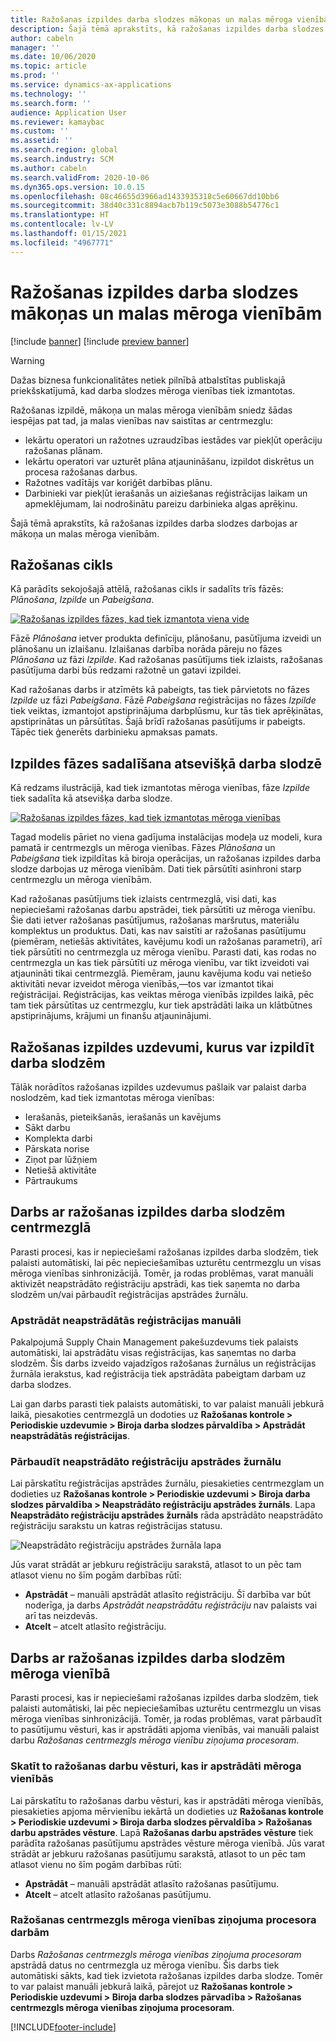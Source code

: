 ```yaml
---
title: Ražošanas izpildes darba slodzes mākoņas un malas mēroga vienībām
description: Šajā tēmā aprakstīts, kā ražošanas izpildes darba slodzes darbojas ar mākoņa un malas mēroga vienībām.
author: cabeln
manager: ''
ms.date: 10/06/2020
ms.topic: article
ms.prod: ''
ms.service: dynamics-ax-applications
ms.technology: ''
ms.search.form: ''
audience: Application User
ms.reviewer: kamaybac
ms.custom: ''
ms.assetid: ''
ms.search.region: global
ms.search.industry: SCM
ms.author: cabeln
ms.search.validFrom: 2020-10-06
ms.dyn365.ops.version: 10.0.15
ms.openlocfilehash: 08c46655d3966ad1433935318c5e60667dd10bb6
ms.sourcegitcommit: 38d40c331c8894acb7b119c5073e3088b54776c1
ms.translationtype: HT
ms.contentlocale: lv-LV
ms.lasthandoff: 01/15/2021
ms.locfileid: "4967771"
---
```

# <a name="manufacturing-execution-workloads-for-cloud-and-edge-scale-units"></a>Ražošanas izpildes darba slodzes mākoņas un malas mēroga vienībām

[!include [banner](../includes/banner.md)]
[!include [preview banner](../includes/preview-banner.md)]

> [!WARNING]
> Dažas biznesa funkcionalitātes netiek pilnībā atbalstītas publiskajā priekšskatījumā, kad darba slodzes mēroga vienības tiek izmantotas.

Ražošanas izpildē, mākoņa un malas mēroga vienībām sniedz šādas iespējas pat tad, ja malas vienības nav saistītas ar centrmezglu:

- Iekārtu operatori un ražotnes uzraudzības iestādes var piekļūt operāciju ražošanas plānam.
- Iekārtu operatori var uzturēt plāna atjaunināšanu, izpildot diskrētus un procesa ražošanas darbus.
- Ražotnes vadītājs var koriģēt darbības plānu.
- Darbinieki var piekļūt ierašanās un aiziešanas reģistrācijas laikam un apmeklējumam, lai nodrošinātu pareizu darbinieka algas aprēķinu.

Šajā tēmā aprakstīts, kā ražošanas izpildes darba slodzes darbojas ar mākoņa un malas mēroga vienībām.

## <a name="the-manufacturing-lifecycle"></a>Ražošanas cikls

Kā parādīts sekojošajā attēlā, ražošanas cikls ir sadalīts trīs fāzēs: *Plānošana*, *Izpilde* un *Pabeigšana*.

[![Ražošanas izpildes fāzes, kad tiek izmantota viena vide](media/mes-phases.png "Ražošanas izpildes fāzes, kad tiek izmantotas viena vide")](media/mes-phases-large.png)

Fāzē _Plānošana_ ietver produkta definīciju, plānošanu, pasūtījuma izveidi un plānošanu un izlaišanu. Izlaišanas darbība norāda pāreju no fāzes _Plānošana_ uz fāzi _Izpilde_. Kad ražošanas pasūtījums tiek izlaists, ražošanas pasūtījuma darbi būs redzami ražotnē un gatavi izpildei.

Kad ražošanas darbs ir atzīmēts kā pabeigts, tas tiek pārvietots no fāzes _Izpilde_ uz fāzi _Pabeigšana_. Fāzē _Pabeigšana_ reģistrācijas no fāzes *Izpilde* tiek veiktas, izmantojot apstiprinājuma darbplūsmu, kur tās tiek aprēķinātas, apstiprinātas un pārsūtītas. Šajā brīdī ražošanas pasūtījums ir pabeigts. Tāpēc tiek ģenerēts darbinieku apmaksas pamats.

## <a name="splitting-the-execute-phase-into-a-separate-workload"></a>Izpildes fāzes sadalīšana atsevišķā darba slodzē

Kā redzams ilustrācijā, kad tiek izmantotas mēroga vienības, fāze _Izpilde_ tiek sadalīta kā atsevišķa darba slodze.

[![Ražošanas izpildes fāzes, kad tiek izmantotas mēroga vienības](media/mes-phases-workloads.png "Ražošanas izpildes fāzes, kad tiek izmantotas mēroga vienības")](media/mes-phases-workloads-large.png)

Tagad modelis pāriet no viena gadījuma instalācijas modeļa uz modeli, kura pamatā ir centrmezgls un mēroga vienības. Fāzes _Plānošana_ un _Pabeigšana_ tiek izpildītas kā biroja operācijas, un ražošanas izpildes darba slodze darbojas uz mēroga vienībām. Dati tiek pārsūtīti asinhroni starp centrmezglu un mēroga vienībām.

Kad ražošanas pasūtījums tiek izlaists centrmezglā, visi dati, kas nepieciešami ražošanas darbu apstrādei, tiek pārsūtīti uz mēroga vienību. Šie dati ietver ražošanas pasūtījumus, ražošanas maršrutus, materiālu komplektus un produktus. Dati, kas nav saistīti ar ražošanas pasūtījumu (piemēram, netiešās aktivitātes, kavējumu kodi un ražošanas parametri), arī tiek pārsūtīti no centrmezgla uz mēroga vienību. Parasti dati, kas rodas no centrmezgla un kas tiek pārsūtīti uz mēroga vienību, var tikt izveidoti vai atjaunināti tikai centrmezglā. Piemēram, jaunu kavējuma kodu vai netiešo aktivitāti nevar izveidot mēroga vienībās,&mdash;tos var izmantot tikai reģistrācijai. Reģistrācijas, kas veiktas mēroga vienībās izpildes laikā, pēc tam tiek pārsūtītas uz centrmezglu, kur tiek apstrādāti laika un klātbūtnes apstiprinājums, krājumi un finanšu atjauninājumi.

## <a name="manufacturing-execution-tasks-that-can-be-run-on-workloads"></a>Ražošanas izpildes uzdevumi, kurus var izpildīt darba slodzēm

Tālāk norādītos ražošanas izpildes uzdevumus pašlaik var palaist darba noslodzēm, kad tiek izmantotas mēroga vienības:

- Ierašanās, pieteikšanās, ierašanās un kavējums
- Sākt darbu
- Komplekta darbi
- Pārskata norise
- Ziņot par lūžņiem
- Netiešā aktivitāte
- Pārtraukums

## <a name="working-with-manufacturing-execution-workloads-on-the-hub"></a>Darbs ar ražošanas izpildes darba slodzēm centrmezglā

Parasti procesi, kas ir nepieciešami ražošanas izpildes darba slodzēm, tiek palaisti automātiski, lai pēc nepieciešamības uzturētu centrmezglu un visas mēroga vienības sinhronizācijā. Tomēr, ja rodas problēmas, varat manuāli aktivizēt neapstrādāto reģistrāciju apstrādi, kas tiek saņemta no darba slodzēm un/vai pārbaudīt reģistrācijas apstrādes žurnālu.

### <a name="manually-process-raw-registrations"></a>Apstrādāt neapstrādātās reģistrācijas manuāli

Pakalpojumā Supply Chain Management pakešuzdevums tiek palaists automātiski, lai apstrādātu visas reģistrācijas, kas saņemtas no darba slodzēm. Šis darbs izveido vajadzīgos ražošanas žurnālus un reģistrācijas žurnāla ierakstus, kad reģistrācija tiek apstrādāta pabeigtam darbam uz darba slodzes.

Lai gan darbs parasti tiek palaists automātiski, to var palaist manuāli jebkurā laikā, piesakoties centrmezglā un dodoties uz **Ražošanas kontrole \> Periodiskie uzdevumie \> Biroja darba slodzes pārvaldība \> Apstrādāt neapstrādātās reģistrācijas**.

### <a name="check-the-raw-registration-processing-log"></a>Pārbaudīt neapstrādāto reģistrāciju apstrādes žurnālu

Lai pārskatītu reģistrācijas apstrādes žurnālu, piesakieties centrmezglam un dodieties uz **Ražošanas kontrole \> Periodiskie uzdevumi \> Biroja darba slodzes pārvaldība \> Neapstrādāto reģistrāciju apstrādes žurnāls**. Lapa **Neapstrādāto reģistrāciju apstrādes žurnāls** rāda apstrādāto neapstrādāto reģistrāciju sarakstu un katras reģistrācijas statusu.

![Neapstrādāto reģistrāciju apstrādes žurnāla lapa](media/mes-processing-log.png "Neapstrādāto reģistrāciju apstrādes žurnāla lapa")

Jūs varat strādāt ar jebkuru reģistrāciju sarakstā, atlasot to un pēc tam atlasot vienu no šīm pogām darbības rūtī:

- **Apstrādāt** – manuāli apstrādāt atlasīto reģistrāciju. Šī darbība var būt noderīga, ja darbs _Apstrādāt neapstrādātu reģistrāciju_ nav palaists vai arī tas neizdevās.
- **Atcelt** – atcelt atlasīto reģistrāciju.

## <a name="working-with-manufacturing-execution-workloads-on-a-scale-unit"></a>Darbs ar ražošanas izpildes darba slodzēm mēroga vienībā

Parasti procesi, kas ir nepieciešami ražošanas izpildes darba slodzēm, tiek palaisti automātiski, lai pēc nepieciešamības uzturētu centrmezglu un visas mēroga vienības sinhronizācijā. Tomēr, ja rodas problēmas, varat pārbaudīt to pasūtījumu vēsturi, kas ir apstrādāti apjoma vienībās, vai manuāli palaist darbu _Ražošanas centrmezgls mēroga vienību ziņojuma procesoram_.

### <a name="view-the-history-of-manufacturing-jobs-that-have-been-processed-on-a-scale-unit"></a>Skatīt to ražošanas darbu vēsturi, kas ir apstrādāti mēroga vienībās

Lai pārskatītu to ražošanas darbu vēsturi, kas ir apstrādāti mēroga vienībās, piesakieties apjoma mērvienību iekārtā un dodieties uz **Ražošanas kontrole \> Periodiskie uzdevumi \> Biroja darba slodzes pērvaldība \> Ražošanas darbu apstrādes vēsture**. Lapā **Ražošanas darbu apstrādes vēsture** tiek parādīta ražošanas pasūtījumu apstrādes vēsture mēroga vienībā. Jūs varat strādāt ar jebkuru ražošanas pasūtījumu sarakstā, atlasot to un pēc tam atlasot vienu no šīm pogām darbības rūtī:

- **Apstrādāt** – manuāli apstrādāt atlasīto ražošanas pasūtījumu.
- **Atcelt** – atcelt atlasīto ražošanas pasūtījumu.

### <a name="manufacturing-hub-to-scale-unit-message-processor-job"></a>Ražošanas centrmezgls mēroga vienības ziņojuma procesora darbām

Darbs _Ražošanas centrmezgls mēroga vienības ziņojuma procesoram_ apstrādā datus no centrmezgla uz mēroga vienību. Šis darbs tiek automātiski sākts, kad tiek izvietota ražošanas izpildes darba slodze. Tomēr to var palaist manuāli jebkurā laikā, pārejot uz **Ražošanas kontrole \> Periodiskie uzdevumi \> Biroja darba slodzes pārvadība \> Ražošanas centrmezgls mēroga vienības ziņojuma procesoram**.


[!INCLUDE[footer-include](../../includes/footer-banner.md)]